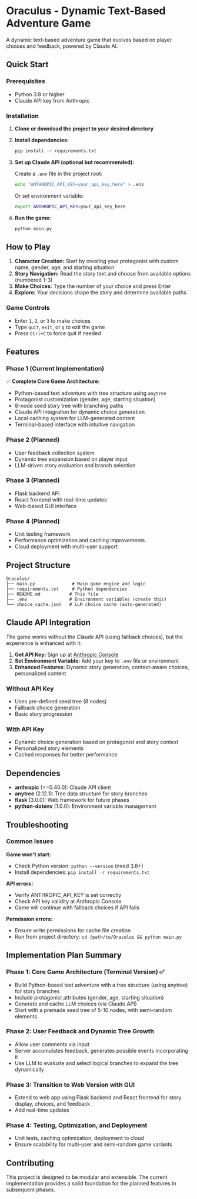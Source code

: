 # Oraculus - Dynamic Text-Based Adventure Game

A dynamic text-based adventure game that evolves based on player choices and feedback, powered by Claude AI.

## Quick Start

### Prerequisites
- Python 3.8 or higher
- Claude API key from Anthropic

### Installation

1. **Clone or download the project to your desired directory**

2. **Install dependencies:**
   ```bash
   pip install -r requirements.txt
   ```

3. **Set up Claude API (optional but recommended):**
   
   Create a `.env` file in the project root:
   ```bash
   echo "ANTHROPIC_API_KEY=your_api_key_here" > .env
   ```
   
   Or set environment variable:
   ```bash
   export ANTHROPIC_API_KEY=your_api_key_here
   ```

4. **Run the game:**
   ```bash
   python main.py
   ```

## How to Play

1. **Character Creation:** Start by creating your protagonist with custom name, gender, age, and starting situation
2. **Story Navigation:** Read the story text and choose from available options (numbered 1-3)
3. **Make Choices:** Type the number of your choice and press Enter
4. **Explore:** Your decisions shape the story and determine available paths

### Game Controls
- Enter `1`, `2`, or `3` to make choices
- Type `quit`, `exit`, or `q` to exit the game
- Press `Ctrl+C` to force quit if needed

## Features

### Phase 1 (Current Implementation)
✅ **Complete Core Game Architecture:**
- Python-based text adventure with tree structure using `anytree`
- Protagonist customization (gender, age, starting situation)
- 8-node seed story tree with branching paths
- Claude API integration for dynamic choice generation
- Local caching system for LLM-generated content
- Terminal-based interface with intuitive navigation

### Phase 2 (Planned)
- User feedback collection system
- Dynamic tree expansion based on player input
- LLM-driven story evaluation and branch selection

### Phase 3 (Planned)
- Flask backend API
- React frontend with real-time updates
- Web-based GUI interface

### Phase 4 (Planned)
- Unit testing framework
- Performance optimization and caching improvements
- Cloud deployment with multi-user support

## Project Structure

```
Oraculus/
├── main.py              # Main game engine and logic
├── requirements.txt     # Python dependencies
├── README.md           # This file
├── .env                # Environment variables (create this)
└── choice_cache.json   # LLM choice cache (auto-generated)
```

## Claude API Integration

The game works without the Claude API (using fallback choices), but the experience is enhanced with it:

1. **Get API Key:** Sign up at [Anthropic Console](https://console.anthropic.com/)
2. **Set Environment Variable:** Add your key to `.env` file or environment
3. **Enhanced Features:** Dynamic story generation, context-aware choices, personalized content

### Without API Key
- Uses pre-defined seed tree (8 nodes)
- Fallback choice generation
- Basic story progression

### With API Key
- Dynamic choice generation based on protagonist and story context
- Personalized story elements
- Cached responses for better performance

## Dependencies

- **anthropic** (>=0.40.0): Claude API client
- **anytree** (2.12.1): Tree data structure for story branches
- **flask** (3.0.0): Web framework for future phases
- **python-dotenv** (1.0.0): Environment variable management

## Troubleshooting

### Common Issues

**Game won't start:**
- Check Python version: `python --version` (need 3.8+)
- Install dependencies: `pip install -r requirements.txt`

**API errors:**
- Verify ANTHROPIC_API_KEY is set correctly
- Check API key validity at Anthropic Console
- Game will continue with fallback choices if API fails

**Permission errors:**
- Ensure write permissions for cache file creation
- Run from project directory: `cd /path/to/Oraculus && python main.py`

## Implementation Plan Summary

### Phase 1: Core Game Architecture (Terminal Version) ✅
- Build Python-based text adventure with a tree structure (using anytree) for story branches
- Include protagonist attributes (gender, age, starting situation)
- Generate and cache LLM choices (via Claude API)
- Start with a premade seed tree of 5-10 nodes, with semi-random elements

### Phase 2: User Feedback and Dynamic Tree Growth
- Allow user comments via input
- Server accumulates feedback, generates possible events incorporating it
- Use LLM to evaluate and select logical branches to expand the tree dynamically

### Phase 3: Transition to Web Version with GUI
- Extend to web app using Flask backend and React frontend for story display, choices, and feedback
- Add real-time updates

### Phase 4: Testing, Optimization, and Deployment
- Unit tests, caching optimization, deployment to cloud
- Ensure scalability for multi-user and semi-random game variants

## Contributing

This project is designed to be modular and extensible. The current implementation provides a solid foundation for the planned features in subsequent phases.